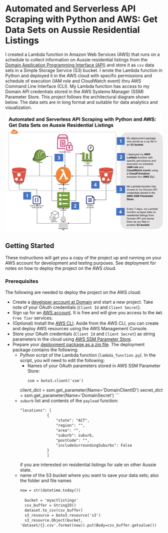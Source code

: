 # Automated and Serverless API Scraping with Python and AWS: Get Data Sets on Aussie Residential Listings

I created a Lambda function in Amazon Web Services (AWS) that runs on a schedule to collect information on Aussie residential listings from the [Domain Application Programming Interface (API)](https://developer.domain.com.au/) and store it as `csv` data sets in a Simple Storage Service (S3) bucket. I wrote the Lambda function in Python and deployed it in the AWS cloud with specific permissions and schedule of execution (IAM role and CloudWatch event) thru AWS Command Line Interface (CLI). My Lambda function has access to my Domain API credentials stored in the AWS Systems Manager (SSM) Parameter Store. This project follows the architectural diagram shown below. The data sets are in long format and suitable for data analytics and visualization. 

![diagram](diagram.jpg)

## Getting Started

These instructions will get you a copy of the project up and running on your AWS account for development and testing purposes. See deployment for notes on how to deploy the project on the AWS cloud.

### Prerequisites 

The following are needed to deploy the project on the AWS cloud:

* Create a [developer account at Domain](https://developer.domain.com.au/docs/getting-started) and start a new project. Take note of your OAuth credentials (`Client Id` and `Client Secret`).
* Sign up for an [AWS account](https://aws.amazon.com/free/). It is free and will give you access to the `AWS Free Tier` services.
* (Optional) Install the [AWS CLI](https://docs.aws.amazon.com/cli/latest/userguide/install-windows.html). Aside from the AWS CLI, you can create and deploy AWS resources using the AWS Management Console. 
* Store your OAuth credentials (`Client Id` and `Client Secret`) as string parameters in the cloud using [AWS SSM Parameter Store](https://docs.aws.amazon.com/cli/latest/reference/ssm/put-parameter.html).
* Prepare your [deployment package as a zip file](https://docs.aws.amazon.com/lambda/latest/dg/lambda-python-how-to-create-deployment-package.html). The deployment package contains the following:
	* Python script of the Lambda function (`lambda_function.py`). In the script, you will need to edit the following:
		* Names of your OAuth parameters stored in AWS SSM Parameter Store:
			```
			ssm = boto3.client('ssm')
      client_dict = ssm.get_parameter(Name='DomainClientID')
   		secret_dict = ssm.get_parameter(Name='DomainSecret')
			``` 
    * `suburb` list and contents of the `payload` function:
      ```
      "locations": [
                  {
                      "state": "ACT",
                      "region": "",
                      "area": "",
                      "suburb": suburb,
                      "postCode": "",
                      "includeSurroundingSuburbs": False
                  }
                  ]
      ```
       if you are interested on residential listings for sale on other Aussie state. 
    * name of the S3 bucket where you want to save your data sets; also the folder and file names
      ```
      now = str(datetime.today())

        bucket = 'myactlistings' 
        csv_buffer = StringIO()
        dataset.to_csv(csv_buffer)
        s3_resource = boto3.resource('s3')
        s3_resource.Object(bucket, 'dataset/{}.csv'.format(now)).put(Body=csv_buffer.getvalue())
      ```
